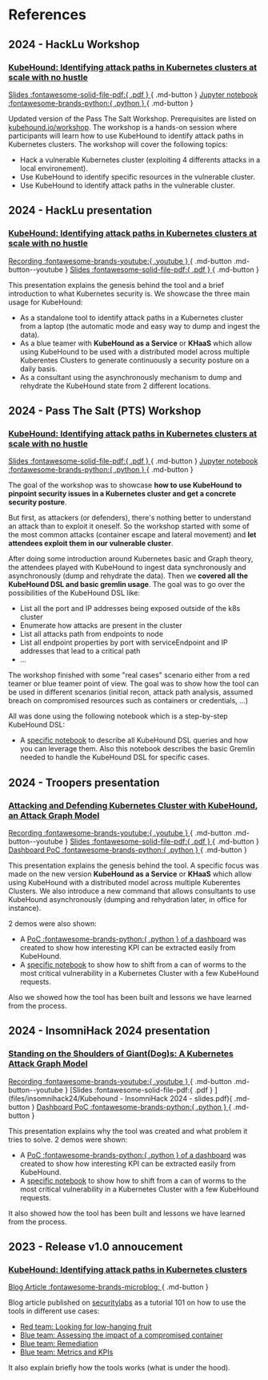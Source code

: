 # References

## 2024 - HackLu Workshop

### [KubeHound: Identifying attack paths in Kubernetes clusters at scale with no hustle](https://pretalx.com/hack-lu-2024/talk/HWDZGZ/)

[Slides :fontawesome-solid-file-pdf:{ .pdf } ](files/hacklu24/Kubehound-Workshop-HackLu24.pdf){ .md-button } [Jupyter notebook :fontawesome-brands-python:{ .python } ](https://github.com/DataDog/KubeHound/tree/main/deployments/kubehound/notebook/KubehoundDSL_101.ipynb){ .md-button }

Updated version of the Pass The Salt Workshop. Prerequisites are listed on [kubehound.io/workshop](https://kubehound.io/workshop/). The workshop is a hands-on session where participants will learn how to use KubeHound to identify attack paths in Kubernetes clusters. The workshop will cover the following topics:

- Hack a vulnerable Kubernetes cluster (exploiting 4 differents attacks in a local environement).
- Use KubeHound to identify specific resources in the vulnerable cluster.
- Use KubeHound to identify attack paths in the vulnerable cluster.

## 2024 - HackLu presentation

### [KubeHound: Identifying attack paths in Kubernetes clusters at scale with no hustle](https://pretalx.com/hack-lu-2024/talk/HWDZGZ/)

[Recording :fontawesome-brands-youtube:{ .youtube } ](https://www.youtube.com/watch?v=h-dD7PQC4NA){ .md-button .md-button--youtube } [Slides :fontawesome-solid-file-pdf:{ .pdf } ](files/hacklu24/Kubehound-HackLu2024-slides.pdf){ .md-button }

This presentation explains the genesis behind the tool and a brief introduction to what Kubernetes security is. We showcase the three main usage for KubeHound:

- As a standalone tool to identify attack paths in a Kubernetes cluster from a laptop (the automatic mode and easy way to dump and ingest the data).
- As a blue teamer with **KubeHound as a Service** or **KHaaS** which allow using KubeHound to be used with a distributed model across multiple Kuberentes Clusters to generate continuously a security posture on a daily basis.
- As a consultant using the asynchronously mechanism to dump and rehydrate the KubeHound state from 2 different locations.

## 2024 - Pass The Salt (PTS) Workshop

### [KubeHound: Identifying attack paths in Kubernetes clusters at scale with no hustle](https://cfp.pass-the-salt.org/pts2024/talk/WA99YZ/)

[Slides :fontawesome-solid-file-pdf:{ .pdf } ](files/PassTheSalt24/Kubehound-Workshop-PassTheSalt_2024.pdf){ .md-button } [Jupyter notebook :fontawesome-brands-python:{ .python } ](https://github.com/DataDog/KubeHound/tree/main/deployments/kubehound/notebook/KubehoundDSL_101.ipynb){ .md-button }

The goal of the workshop was to showcase **how to use KubeHound to pinpoint security issues in a Kubernetes cluster and get a concrete security posture**.

But first, as attackers (or defenders), there's nothing better to understand an attack than to exploit it oneself. So the workshop started with some of the most common attacks (container escape and lateral movement) and **let attendees exploit them in our vulnerable cluster**.

After doing some introduction around Kubernetes basic and Graph theory, the attendees played with KubeHound to ingest data synchronously and asynchronously (dump and rehydrate the data). Then we **covered all the KubeHound DSL and basic gremlin usage**. The goal was to go over the possibilities of the KubeHound DSL like:

- List all the port and IP addresses being exposed outside of the k8s cluster
- Enumerate how attacks are present in the cluster
- List all attacks path from endpoints to node
- List all endpoint properties by port with serviceEndpoint and IP addresses that lead to a critical path
- ...

The workshop finished with some "real cases" scenario either from a red teamer or blue teamer point of view. The goal was to show how the tool can be used in different scenarios (initial recon, attack path analysis, assumed breach on compromised resources such as containers or credentials, ...)

All was done using the following notebook which is a step-by-step KubeHound DSL:

- A [specific notebook](https://github.com/DataDog/KubeHound/tree/main/deployments/kubehound/notebook/KubeHoundDSL_101.ipynb) to describe all KubeHound DSL queries and how you can leverage them. Also this notebook describes the basic Gremlin needed to handle the KubeHound DSL for specific cases.

## 2024 - Troopers presentation

### [Attacking and Defending Kubernetes Cluster with KubeHound, an Attack Graph Model](https://troopers.de/troopers24/talks/t8tc7m/)

[Recording :fontawesome-brands-youtube:{ .youtube } ](#){ .md-button .md-button--youtube } [Slides :fontawesome-solid-file-pdf:{ .pdf } ](files/Troopers24/Kubehound-Troopers_2024-slides.pdf){ .md-button } [Dashboard PoC :fontawesome-brands-python:{ .python } ](https://github.com/DataDog/KubeHound/tree/main/scripts/dashboard-demo){ .md-button }

This presentation explains the genesis behind the tool. A specific focus was made on the new version **KubeHound as a Service** or **KHaaS** which allow using KubeHound with a distributed model across multiple Kuberentes Clusters. We also introduce a new command that allows consultants to use KubeHound asynchronously (dumping and rehydration later, in office for instance).

2 demos were also shown:

- A [ PoC :fontawesome-brands-python:{ .python } of a dashboard](#) was created to show how interesting KPI can be extracted easily from KubeHound.
- A [specific notebook](https://github.com/DataDog/KubeHound/tree/main/deployments/kubehound/notebook/KubeHound_demo.ipynb) to show how to shift from a can of worms to the most critical vulnerability in a Kubernetes Cluster with a few KubeHound requests.

Also we showed how the tool has been built and lessons we have learned from the process.

## 2024 - InsomniHack 2024 presentation

### [Standing on the Shoulders of Giant(Dog)s: A Kubernetes Attack Graph Model](https://www.insomnihack.ch/talks-2024/#BZ3UA9)

[Recording :fontawesome-brands-youtube:{ .youtube } ](https://www.youtube.com/watch?v=sy_ijtW6wmQ){ .md-button .md-button--youtube } [Slides :fontawesome-solid-file-pdf:{ .pdf } ](files/insomnihack24/Kubehound - InsomniHack 2024 - slides.pdf){ .md-button } [Dashboard PoC :fontawesome-brands-python:{ .python } ](https://github.com/DataDog/KubeHound/tree/main/scripts/dashboard-demo){ .md-button }

This presentation explains why the tool was created and what problem it tries to solve. 2 demos were shown:

- A [ PoC :fontawesome-brands-python:{ .python } of a dashboard](#) was created to show how interesting KPI can be extracted easily from KubeHound.
- A [specific notebook](https://github.com/DataDog/KubeHound/tree/main/deployments/kubehound/notebook/InsomniHackDemo.ipynb) to show how to shift from a can of worms to the most critical vulnerability in a Kubernetes Cluster with a few KubeHound requests.

It also showed how the tool has been built and lessons we have learned from the process.

## 2023 - Release v1.0 annoucement

### [KubeHound: Identifying attack paths in Kubernetes clusters](https://securitylabs.datadoghq.com/articles/kubehound-identify-kubernetes-attack-paths/)

[Blog Article :fontawesome-brands-microblog: ](https://securitylabs.datadoghq.com/articles/kubehound-identify-kubernetes-attack-paths/){ .md-button }

Blog article published on [securitylabs](https://securitylabs.datadoghq.com) as a tutorial 101 on how to use the tools in different use cases:

- [Red team: Looking for low-hanging fruit](https://securitylabs.datadoghq.com/articles/kubehound-identify-kubernetes-attack-paths/#red-team-looking-for-low-hanging-fruit)
- [Blue team: Assessing the impact of a compromised container](https://securitylabs.datadoghq.com/articles/kubehound-identify-kubernetes-attack-paths/#blue-team-assessing-the-impact-of-a-compromised-container)
- [Blue team: Remediation](https://securitylabs.datadoghq.com/articles/kubehound-identify-kubernetes-attack-paths/#blue-team-remediation)
- [Blue team: Metrics and KPIs](https://securitylabs.datadoghq.com/articles/kubehound-identify-kubernetes-attack-paths/#blue-team-metrics-and-kpis)

It also explain briefly how the tools works (what is under the hood).
